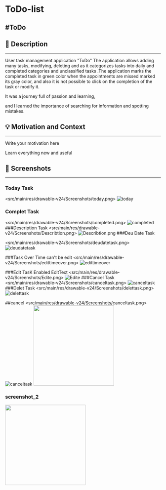 # ToDo-list
#ToDo
---

<!--- Replace <NadiaAliAlmrashi>
with your Github Username and <https://github.com/NadiaAliAlmrashi/ToDo-list> with the name of your repository. -->
<!--- You can find both of these in the url bar when you open your repository in github. -->


## :scroll: Description
---
User task management application "ToDo"
The application allows adding many tasks, modifying, deleting
and as it categorizes tasks into daily and completed categories
and unclassified tasks .The application marks the completed task in green color
when the appointments are missed marked its gray color,
and also it is not possible to click on the completion of the task or modify it.

It was a journey full of passion and learning,

 and I learned the importance of searching for information and spotting mistakes.
## :bulb: Motivation and Context
---
Write your motivation here

Learn everything new and useful

## :camera_flash: Screenshots
---
### Today Task
<src/main/res/drawable-v24/Screenshots/today.png>
![today](today.png)
### Complet Task
<src/main/res/drawable-v24/Screenshots/completed.png>
![completed](completed.png)
###Description Task
<src/main/res/drawable-v24/Screenshots/Describtion.png>
![Describtion.png](Describtion.png)
###Deu Date Task

<src/main/res/drawable-v24/Screenshots/deudatetask.png>
![deudatetask](deudatetask.png)

###Task Over Time can't be edit
<src/main/res/drawable-v24/Screenshots/edittimeover.png>
![edittimeover](edittimeover.png)

###Edit TasK Enabled EditText
<src/main/res/drawable-v24/Screenshots/Edite.png>
![Edite](Edite.png)
###Cancel Task
<src/main/res/drawable-v24/Screenshots/canceltask.png>
![canceltask](canceltask.png)
###Delet Task
<src/main/res/drawable-v24/Screenshots/delettask.png>
![delettask](delettask.png)

##cancel
<src/main/res/drawable-v24/Screenshots/canceltask.png>
![canceltask](canceltask.png)
<img src="/results/screenshot_1.png" width="260">

### screenshot_2
<img src="/results/screenshot_2.png" width="260">
